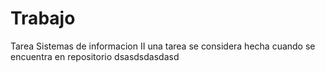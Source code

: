 # Trabajo
Tarea Sistemas de informacion II una tarea se considera hecha cuando se encuentra en repositorio
dsasdsdasdasd
